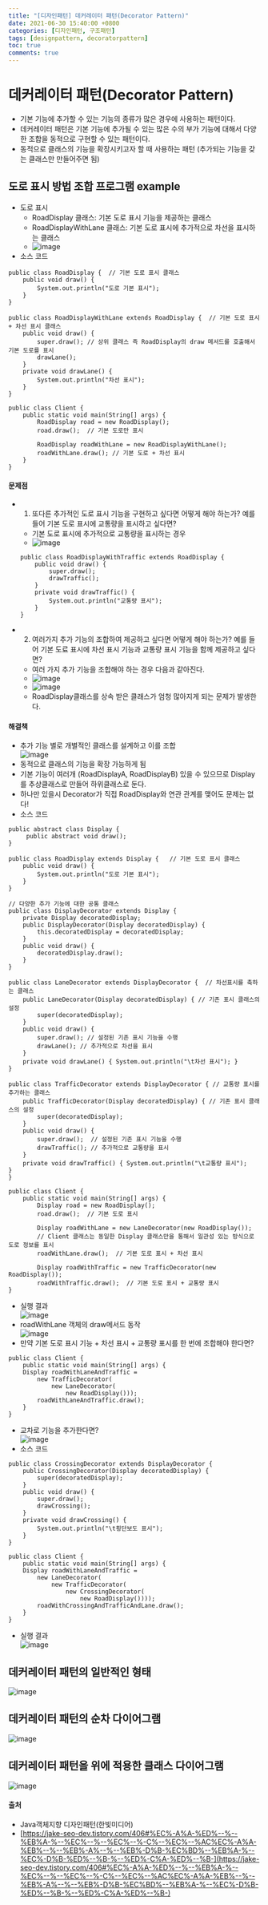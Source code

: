 ```yaml
---
title: "[디자인패턴] 데커레이터 패턴(Decorator Pattern)"
date: 2021-06-30 15:40:00 +0800
categories: [디자인패턴, 구조패턴]
tags: [designpattern, decoratorpattern]
toc: true
comments: true
---
```


# 데커레이터 패턴(Decorator Pattern)
- 기본 기능에 추가할 수 있는 기능의 종류가 많은 경우에 사용하는 패턴이다.
- 데커레이터 패턴은 기본 기능에 추가될 수 있는 많은 수의 부가 기능에 대해서 다양한 조합을 동적으로 구현할 수 있는 패턴이다.
- 동적으로 클래스의 기능을 확장시키고자 할 때 사용하는 패턴 (추가되는 기능을 갖는 클래스만 만들어주면 됨)

## 도로 표시 방법 조합 프로그램 example
- 도로 표시
    - RoadDisplay 클래스: 기본 도로 표시 기능을 제공하는 클래스
    - RoadDisplayWithLane 클래스: 기본 도로 표시에 추가적으로 차선을 표시하는 클래스<br>
    - ![image](https://user-images.githubusercontent.com/44339530/110622862-6230fd80-81df-11eb-9308-54d0e951222e.png)<br>
- 소스 코드

~~~
public class RoadDisplay {  // 기본 도로 표시 클래스	
	public void draw() {
		System.out.println("도로 기본 표시");
	}
}

public class RoadDisplayWithLane extends RoadDisplay {  // 기본 도로 표시 + 차선 표시 클래스
	public void draw() {
		super.draw(); // 상위 클래스 즉 RoadDisplay의 draw 메서드를 호출해서 기본 도로를 표시
		drawLane();
	}
	private void drawLane() {
		System.out.println("차선 표시");
	}
}

public class Client {
	public static void main(String[] args) {		
		RoadDisplay road = new RoadDisplay();
		road.draw();  // 기본 도로만 표시
		
		RoadDisplay roadWithLane = new RoadDisplayWithLane();
		roadWithLane.draw(); // 기본 도로 + 차선 표시
	}
}
~~~

#### 문제점
- 1) 또다른 추가적인 도로 표시 기능을 구현하고 싶다면 어떻게 해야 하는가? 예를 들어 기본 도로 표시에 교통량을 표시하고 싶다면?<br>
    - 기본 도로 표시에 추가적으로 교통량을 표시하는 경우<br>
    - ![image](https://user-images.githubusercontent.com/44339530/110623100-b63be200-81df-11eb-91a5-ad844ceabd87.png)<br>

    ~~~
    public class RoadDisplayWithTraffic extends RoadDisplay {
        public void draw() {
            super.draw();
            drawTraffic();
        }
        private void drawTraffic() {
            System.out.println("교통량 표시");
        }
    }
    ~~~

- 2) 여러가지 추가 기능의 조합하여 제공하고 싶다면 어떻게 해야 하는가? 예를 들어 기본 도료 표시에 차선 표시 기능과 교통량 표시 기능을 함께 제공하고 싶다면?
    - 여러 가지 추가 기능을 조합해야 하는 경우 다음과 같아진다.<br>
    - ![image](https://user-images.githubusercontent.com/44339530/110623389-1c286980-81e0-11eb-82b6-b96acd7bb715.png)<br>
    - ![image](https://user-images.githubusercontent.com/44339530/110623421-26e2fe80-81e0-11eb-8d36-4c2ea81e0a23.png)<br>
    - RoadDisplay클래스를 상속 받은 클래스가 엄청 많아지게 되는 문제가 발생한다.

#### 해결책
- 추가 기능 별로 개별적인 클래스를 설계하고 이를 조합<br>
![image](https://user-images.githubusercontent.com/44339530/110623575-5db91480-81e0-11eb-86ea-8f044992e6ae.png)<br>
- 동적으로 클래스의 기능을 확장 가능하게 됨
- 기본 기능이 여러개 (RoadDisplayA, RoadDisplayB) 있을 수 있으므로 Display를 추상클래스로 만들어 하위클래스로 둔다.
- 하나만 있을시 Decorator가 직접 RoadDisplay와 연관 관계를 맺어도 문제는 없다!
- 소스 코드

~~~
public abstract class Display {
	 public abstract void draw();
}

public class RoadDisplay extends Display {	 // 기본 도로 표시 클래스
	public void draw() {
		System.out.println("도로 기본 표시");
	}
}

// 다양한 추가 기능에 대한 공통 클래스
public class DisplayDecorator extends Display {
	private Display decoratedDisplay;
	public DisplayDecorator(Display decoratedDisplay) {
		this.decoratedDisplay = decoratedDisplay;
	}
	public void draw() {
		decoratedDisplay.draw();
	}
}

public class LaneDecorator extends DisplayDecorator {  // 차선표시를 축하는 클래스
	public LaneDecorator(Display decoratedDisplay) { // 기존 표시 클래스의 설정
		super(decoratedDisplay);
	}
	public void draw() {
		super.draw(); // 설정된 기존 표시 기능을 수행
		drawLane(); // 추가적으로 차선을 표시
	}
	private void drawLane() { System.out.println("\t차선 표시"); }	
}

public class TrafficDecorator extends DisplayDecorator { // 교통량 표시를 추가하는 클래스
	public TrafficDecorator(Display decoratedDisplay) { // 기존 표시 클래스의 설정
		super(decoratedDisplay);
	}
	public void draw() {
		super.draw();  // 설정된 기존 표시 기능을 수행
		drawTraffic(); // 추가적으로 교통량을 표시
	}
	private void drawTraffic() { System.out.println("\t교통량 표시");	 }	
}

public class Client {
	public static void main(String[] args) {		
		Display road = new RoadDisplay();
		road.draw();  // 기본 도로 표시
		
		Display roadWithLane = new LaneDecorator(new RoadDisplay());
        // Client 클래스는 동일한 Display 클래스만을 통해서 일관성 있는 방식으로 도로 정보를 표시
		roadWithLane.draw();  // 기본 도로 표시 + 차선 표시
		
		Display roadWithTraffic = new TrafficDecorator(new RoadDisplay());
		roadWithTraffic.draw();  // 기본 도로 표시 + 교통량 표시
}
~~~

- 실행 결과<br>
![image](https://user-images.githubusercontent.com/44339530/110623903-d7e99900-81e0-11eb-9971-de0e6ee97367.png)<br>
- roadWithLane 객체의 draw메서드 동작<br>
![image](https://user-images.githubusercontent.com/44339530/110624026-01a2c000-81e1-11eb-8301-3626c6f1e85d.png)<br>
- 만약 기본 도로 표시 기능 + 차선 표시 + 교통량 표시를 한 번에 조합해야 한다면?

~~~
public class Client {
	public static void main(String[] args) {		
	Display roadWithLaneAndTraffic =
		new TrafficDecorator(
			new LaneDecorator(
				new RoadDisplay()));
		roadWithLaneAndTraffic.draw();
	}
}
~~~

- 교차로 기능을 추가한다면?<br>
![image](https://user-images.githubusercontent.com/44339530/110624336-652ced80-81e1-11eb-86c8-4b505175d2de.png)<br>
- 소스 코드

~~~
public class CrossingDecorator extends DisplayDecorator {
	public CrossingDecorator(Display decoratedDisplay) {
		super(decoratedDisplay);
	}
	public void draw() {
		super.draw();
		drawCrossing();
	}
	private void drawCrossing() {
		System.out.println("\t횡단보도 표시");		
	}	
}

public class Client {
	public static void main(String[] args) {		
	Display roadWithLaneAndTraffic =
		new LaneDecorator(
			new TrafficDecorator(
				new CrossingDecorator(
					new RoadDisplay())));
		roadWithCrossingAndTrafficAndLane.draw();
	}
}
~~~

- 실행 결과<br>
![image](https://user-images.githubusercontent.com/44339530/110624411-842b7f80-81e1-11eb-8688-9a8ca793dc4f.png)<br>

## 데커레이터 패턴의 일반적인 형태
![image](https://user-images.githubusercontent.com/44339530/110624809-09169900-81e2-11eb-95a9-628256d472ff.png)

## 데커레이터 패턴의 순차 다이어그램
![image](https://user-images.githubusercontent.com/44339530/110624820-0caa2000-81e2-11eb-966d-20a028c66a79.png)

## 데커레이터 패턴을 위에 적용한 클래스 다이어그램
![image](https://user-images.githubusercontent.com/44339530/110624833-116ed400-81e2-11eb-8b08-0703cce35135.png)

#### 출처
- Java객체지향 디자인패턴(한빛미디어)
- [https://jake-seo-dev.tistory.com/406#%EC%-A%A-%ED%--%--%EB%A-%--%EC%--%--%EC%--%-C%--%EC%--%AC%EC%-A%A-%EB%--%--%EB%-A%--%--%EB%-D%B-%EC%BD%--%EB%A-%--%EC%-D%B-%ED%--%B-%--%ED%-C%A-%ED%--%B-](https://jake-seo-dev.tistory.com/406#%EC%-A%A-%ED%--%--%EB%A-%--%EC%--%--%EC%--%-C%--%EC%--%AC%EC%-A%A-%EB%--%--%EB%-A%--%--%EB%-D%B-%EC%BD%--%EB%A-%--%EC%-D%B-%ED%--%B-%--%ED%-C%A-%ED%--%B-)